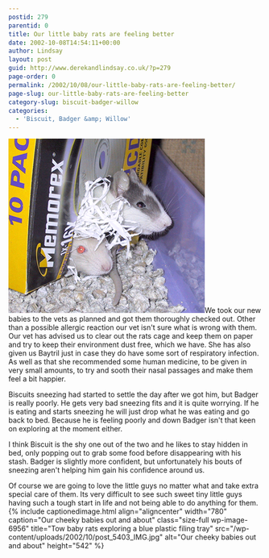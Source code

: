 ```yaml
---
postid: 279
parentid: 0
title: Our little baby rats are feeling better
date: 2002-10-08T14:54:11+00:00
author: Lindsay
layout: post
guid: http://www.derekandlindsay.co.uk/?p=279
page-order: 0
permalink: /2002/10/08/our-little-baby-rats-are-feeling-better/
page-slug: our-little-baby-rats-are-feeling-better
category-slug: biscuit-badger-willow
categories:
  - 'Biscuit, Badger &amp; Willow'
---
```

<img class="alignright size-full wp-image-6955" title="Two baby rats peeking out of a little cardboard box" src="/wp-content/uploads/2002/10/post_5380_IMG.jpg" alt="Two baby rats peeking out of a little cardboard box" width="390" height="346" />We took our new babies to the vets as planned and got them thoroughly checked out. Other than a possible allergic reaction our vet isn't sure what is wrong with them. Our vet has advised us to clear out the rats cage and keep them on paper and try to keep their environment dust free, which we have. She has also given us Baytril just in case they do have some sort of respiratory infection. As well as that she recommended some human medicine, to be given in very small amounts, to try and sooth their nasal passages and make them feel a bit happier.

Biscuits sneezing had started to settle the day after we got him, but Badger is really poorly. He gets very bad sneezing fits and it is quite worrying. If he is eating and starts sneezing he will just drop what he was eating and go back to bed. Because he is feeling poorly and down Badger isn't that keen on exploring at the moment either.

I think Biscuit is the shy one out of the two and he likes to stay hidden in bed, only popping out to grab some food before disappearing with his stash. Badger is slightly more confident, but unfortunately his bouts of sneezing aren't helping him gain his confidence around us.

Of course we are going to love the little guys no matter what and take extra special care of them. Its very difficult to see such sweet tiny little guys having such a tough start in life and not being able to do anything for them. {% include captionedimage.html align="aligncenter" width="780" caption="Our cheeky babies out and about" class="size-full wp-image-6956" title="Tow baby rats exploring a blue plastic filing tray" src="/wp-content/uploads/2002/10/post_5403_IMG.jpg" alt="Our cheeky babies out and about" height="542" %}